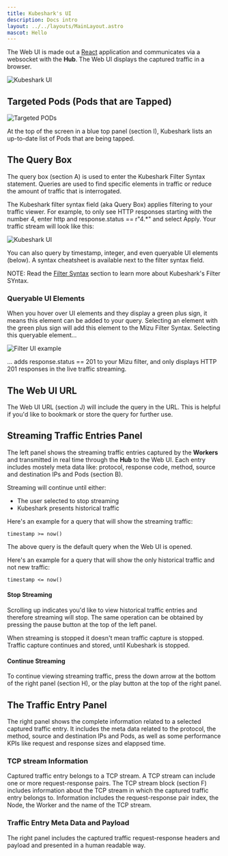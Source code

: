 ```yaml
---
title: Kubeshark's UI
description: Docs intro
layout: ../../layouts/MainLayout.astro
mascot: Hello
---
```


The Web UI is made out a [React](https://reactjs.org/) application and communicates via a websocket with the **Hub**. The Web UI displays the captured traffic in a browser.

![Kubeshark UI](/ui-full.png)

## Targeted Pods (Pods that are Tapped)

![Targeted PODs](/targets.png)

At the top of the screen in a blue top panel (section I), Kubeshark lists an up-to-date list of Pods that are being tapped.

## The Query Box

The query box (section A) is used to enter the Kubeshark Filter Syntax statement. Queries are used to find specific elements in traffic or reduce the amount of traffic that is interrogated.

The Kubeshark filter syntax field (aka Query Box) applies filtering to your traffic viewer. For example, to only see HTTP responses starting with the number 4, enter http and response.status == r"4.*" and select Apply. Your traffic stream will look like this:

![Kubeshark UI](/ks-filter-applied.png)

You can also query by timestamp, integer, and even queryable UI elements (below). A syntax cheatsheet is available next to the filter syntax field.

NOTE: Read the [Filter Syntax](/en/querying) section to learn more about Kubeshark's Filter SYntax.

### Queryable UI Elements

When you hover over UI elements and they display a green plus sign, it means this element can be added to your query. Selecting an element with the green plus sign will add this element to the Mizu Filter Syntax. Selecting this queryable element...

![Filter UI example](/filter-ui-example.png)

... adds response.status == 201 to your Mizu filter, and only displays HTTP 201 responses in the live traffic streaming.

## The Web UI URL

The Web UI URL (section J) will include the query in the URL. This is helpful if you'd like to bookmark or store the query for further use.

## Streaming Traffic Entries Panel

The left panel shows the streaming traffic entries captured by the **Workers** and transmitted in real time through the **Hub** to the Web UI. Each entry includes mostely meta data like: protocol, response code, method, source and destination IPs and Pods (section B).

Streaming will continue until either:
- The user selected to stop streaming
- Kubeshark presents historical traffic

Here's an example for a query that will show the streaming traffic:

`timestamp >= now()` 

The above query is the default query when the Web UI is opened.

Here's an example for a query that will show the only historical traffic and not new traffic:

`timestamp <= now()` 

#### Stop Streaming

Scrolling up indicates you'd like to view historical traffic entries and therefore streaming will stop. The same operation can be obtained by pressing the pause button at the top of the left panel.

When streaming is stopped it doesn't mean traffic capture is stopped. Traffic capture continues and stored, until Kubeshark is stopped. 

#### Continue Streaming

To continue viewing streaming traffic, press the down arrow at the bottom of the right panel (section H), or the play button at the top of the right panel.

## The Traffic Entry Panel

The right panel shows the complete information related to a selected captured traffic entry. It includes the meta data related to the protocol, the method, source and destination IPs and Pods, as well as some performance KPIs like request and response sizes and elappsed time. 

### TCP stream Information

Captured traffic entry belongs to a TCP stream. A TCP stream can include one or more request-response pairs. The TCP stream block (section F) includes information about the TCP stream in which the captured traffic entry belongs to. Information includes the request-response pair index, the Node, the Worker and the name of the TCP stream.

### Traffic Entry Meta Data and Payload

The right panel includes the captured traffic request-response headers and payload and presented in a human readable way. 

